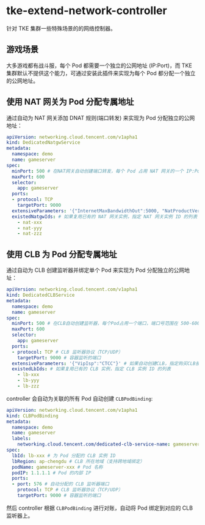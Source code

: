 # tke-extend-network-controller

针对 TKE 集群一些特殊场景的的网络控制器。

## 游戏场景

大多游戏都有战斗服，每个 Pod 都需要一个独立的公网地址 (IP:Port)，而 TKE 集群默认不提供这个能力，可通过安装此插件来实现为每个 Pod 都分配一个独立的公网地址。

## 使用 NAT 网关为 Pod 分配专属地址

通过自动为 NAT 网关添加 DNAT 规则(端口转发) 来实现为 Pod 分配独立的公网地址：

```yaml
apiVersion: networking.cloud.tencent.com/v1apha1
kind: DedicatedNatgwService
metadata:
  namespace: demo
  name: gameserver
spec:
  minPort: 500 # 在NAT网关自动创建端口转发，每个 Pod 占用 NAT 网关的一个 IP:Port，端口号范围在 500-600
  maxPort: 600
  selector:
    app: gameserver
  ports:
  - protocol: TCP
    targetPort: 9000
  extensiveParameters: '{"InternetMaxBandwidthOut":5000, "NatProductVersion":2}' # 如果自动创建NAT，指定购买NAT接口的参数: https://cloud.tencent.com/document/api/215/36721
  existedNatgwIds: # 如果复用已有的 NAT 网关实例，指定 NAT 网关实例 ID 的列表
    - nat-xxx
    - nat-yyy
    - nat-zzz
```

## 使用 CLB 为 Pod 分配专属地址

通过自动为 CLB 创建监听器并绑定单个 Pod 来实现为 Pod 分配独立的公网地址：

```yaml
apiVersion: networking.cloud.tencent.com/v1apha1
kind: DedicatedCLBService
metadata:
  namespace: demo
  name: gameserver
spec:
  minPort: 500 # 在CLB自动创建监听器，每个Pod占用一个端口，端口号范围在 500-600
  maxPort: 600
  selector:
    app: gameserver
  ports:
  - protocol: TCP # CLB 监听器协议（TCP/UDP）
    targetPort: 9000 # 容器监听的端口
  extensiveParameters: '{"VipIsp":"CTCC"}' # 如果自动创建CLB，指定购买CLB接口的参数: https://cloud.tencent.com/document/product/214/30692
  existedLbIds: # 如果复用已有的 CLB 实例，指定 CLB 实例 ID 的列表
    - lb-xxx
    - lb-yyy
    - lb-zzz
```

controller 会自动为关联的所有 Pod 自动创建 `CLBPodBinding`:

```yaml
apiVersion: networking.cloud.tencent.com/v1apha1
kind: CLBPodBinding
metadata:
  namespace: demo
  name: gameserver
  labels:
    networking.cloud.tencent.com/dedicated-clb-service-name: gameserver # 记录关联的 DedicatedCLBService 名称。通过 labelSelector 可查询到 DedicatedCLBService 所关联的所有 CLBPodBinding
spec:
  lbId: lb-xxx # 为 Pod 分配的 CLB 实例 ID
  lbRegion: ap-chengdu # CLB 所在地域（支持跨地域绑定）
  podName: gameserver-xxx # Pod 名称
  podIP: 1.1.1.1 # Pod 的内部 IP
  ports:
  - port: 576 # 自动分配的 CLB 监听器端口
    protocol: TCP # CLB 监听器协议（TCP/UDP）
    targetPort: 9000 # 容器监听的端口
```

然后 controller 根据 `CLBPodBinding` 进行对账，自动将 Pod 绑定到对应的 CLB 监听器上。
